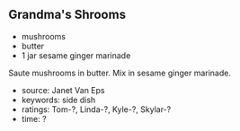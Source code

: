 Grandma's Shrooms
-----------------

- mushrooms
- butter
- 1 jar sesame ginger marinade

Saute mushrooms in butter.  Mix in sesame ginger marinade.

- source: Janet Van Eps
- keywords: side dish
- ratings: Tom-?, Linda-?, Kyle-?, Skylar-?
- time: ?
